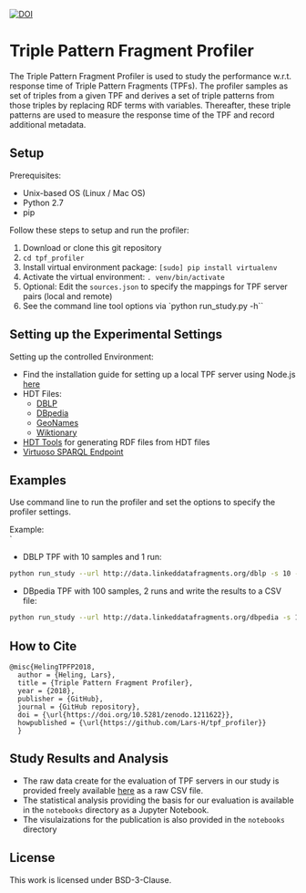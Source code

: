 [![DOI](https://zenodo.org/badge/DOI/10.5281/zenodo.1211621.svg)](https://doi.org/10.5281/zenodo.1211621)

# Triple Pattern Fragment Profiler

The Triple Pattern Fragment Profiler is used to study the performance w.r.t. response time of Triple Pattern Fragments (TPFs). The profiler samples as set of triples from a given TPF and derives a set of triple patterns from those triples by replacing RDF terms with variables. Thereafter, these triple patterns are used to measure the response time of the TPF and record additional metadata. 

## Setup

Prerequisites:
- Unix-based OS (Linux / Mac OS)
- Python 2.7
- pip

Follow these steps to setup and run the profiler:
1. Download or clone this git repository
2. `cd tpf_profiler`
3. Install virtual environment package: `[sudo] pip install virtualenv`
4. Activate the virtual environment: `. venv/bin/activate`
5. Optional: Edit the `sources.json` to specify the mappings for TPF server pairs (local and remote)
6. See the command line tool options via `python run_study.py -h``

## Setting up the Experimental Settings

Setting up the controlled Environment:
- Find the installation guide for setting up a local TPF server using Node.js [here](https://github.com/LinkedDataFragments/Server.js)
- HDT Files:
	* [DBLP](http://downloads.linkeddatafragments.org/hdt/dblp-20170124.hdt)
	* [DBpedia](http://downloads.linkeddatafragments.org/hdt/dbpedia2014_en_multi.hdt)
	* [GeoNames](http://downloads.linkeddatafragments.org/hdt/geonames-11-11-2012.hdt)
	* [Wiktionary](http://downloads.linkeddatafragments.org/hdt/wiktionary_en_2012-07-21.hdt)	
- [HDT Tools](https://github.com/rdfhdt/hdt-cpp) for generating RDF files from HDT files
- [Virtuoso SPARQL Endpoint](https://virtuoso.openlinksw.com/dataspace/doc/dav/wiki/Main/VOSSparqlProtocol)

## Examples

Use command line to run the profiler and set the options to specify the profiler settings.
 
Example:  
`
- DBLP TPF with 10 samples and 1 run:

```bash
python run_study --url http://data.linkeddatafragments.org/dblp -s 10 -r -1
```


- DBpedia TPF with 100 samples, 2 runs and write the results to a CSV file:
`````bash
python run_study --url http://data.linkeddatafragments.org/dbpedia -s 100 -r -2 -w 1
`````



## How to Cite

````text
@misc{HelingTPFP2018,
  author = {Heling, Lars},
  title = {Triple Pattern Fragment Profiler},
  year = {2018},
  publisher = {GitHub},
  journal = {GitHub repository},
  doi = {\url{https://doi.org/10.5281/zenodo.1211622}},
  howpublished = {\url{https://github.com/Lars-H/tpf_profiler}}
  }
````


## Study Results and Analysis

- The raw data create for the evaluation of TPF servers in our study is provided freely available [here](https://ndownloader.figshare.com/files/10991108) as a raw CSV file.
- The statistical analysis providing the basis for our evaluation is available in the `notebooks` directory as a Jupyter Notebook.
- The visulaizations for the publication is also provided in the `notebooks` directory 

## License

This work is licensed under BSD-3-Clause.
